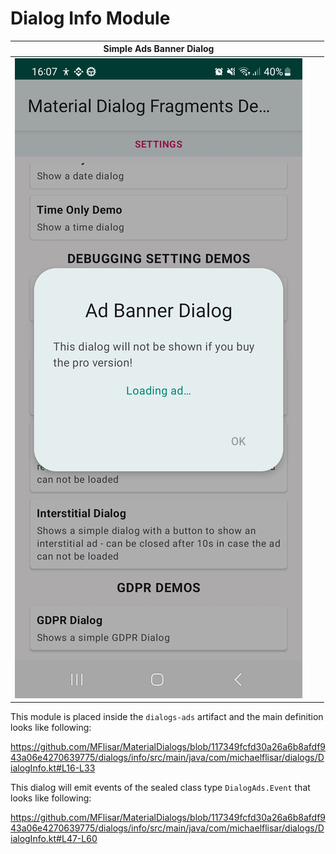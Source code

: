 # Dialog Info Module

| Simple Ads Banner Dialog  |  |  |
| :---: | :---: | :---: |
| ![Dialog](../images/dialog_ads1.jpg?raw=true "Dialog") |  |  |

This module is placed inside the `dialogs-ads` artifact and the main definition looks like following:

https://github.com/MFlisar/MaterialDialogs/blob/117349fcfd30a26a6b8afdf943a06e4270639775/dialogs/info/src/main/java/com/michaelflisar/dialogs/DialogInfo.kt#L16-L33

This dialog will emit events of the sealed class type `DialogAds.Event` that looks like following:

https://github.com/MFlisar/MaterialDialogs/blob/117349fcfd30a26a6b8afdf943a06e4270639775/dialogs/info/src/main/java/com/michaelflisar/dialogs/DialogInfo.kt#L47-L60

